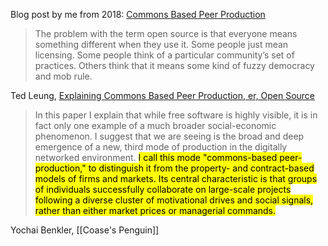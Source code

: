
Blog post by me from 2018: [Commons Based Peer Production](https://2023.bmannconsulting.com/blog/2018/10/11/commons-based-peer-production/)

> The problem with the term open source is that everyone means something different when they use it. Some people just mean licensing. Some people think of a particular community’s set of practices. Others think that it means some kind of fuzzy democracy and mob rule.

Ted Leung, [Explaining Commons Based Peer Production, er, Open Source](https://www.sauria.com/py-bin/pyblosxom/pyblosxom.cgi/computers/open_source/1233.html)

> In this paper I explain that while free software is highly visible, it is in fact only one example of a much broader social-economic phenomenon. I suggest that we are seeing is the broad and deep emergence of a new, third mode of production in the digitally networked environment. <mark>I call this mode "commons-based peer-production," to distinguish it from the property- and contract-based models of firms and markets. Its central characteristic is that groups of individuals successfully collaborate on large-scale projects following a diverse cluster of motivational drives and social signals, rather than either market prices or managerial commands.</mark>

Yochai Benkler, [[Coase's Penguin]]